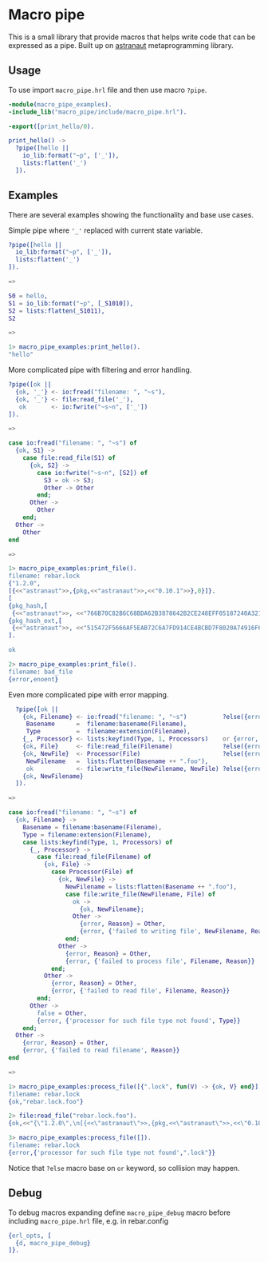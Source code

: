 # Macro pipe

This is a small library that provide macros that helps write code that can be expressed as a pipe.
Built up on [astranaut](https://github.com/slepher/astranaut) metaprogramming library.

## Usage

To use import `macro_pipe.hrl` file and then use macro `?pipe`.

```erlang
-module(macro_pipe_examples).
-include_lib("macro_pipe/include/macro_pipe.hrl").

-export([print_hello/0).

print_hello() ->
  ?pipe([hello ||
    io_lib:format("~p", ['_']),
    lists:flatten('_')
  ]).
```

## Examples

There are several examples showing the functionality and base use cases.

Simple pipe where `'_'` replaced with current state variable.
```erlang
?pipe([hello ||
  io_lib:format("~p", ['_']),
  lists:flatten('_')
]).

=>

S0 = hello,
S1 = io_lib:format("~p", [_S1010]),
S2 = lists:flatten(_S1011),
S2

=>

1> macro_pipe_examples:print_hello().
"hello"

```

More complicated pipe with filtering and error handling.

```erlang
?pipe([ok ||
  {ok, '_'} <- io:fread("filename: ", "~s"),
  {ok, '_'} <- file:read_file('_'),
   ok       <- io:fwrite("~s~n", ['_'])
]).

=>

case io:fread("filename: ", "~s") of
  {ok, S1} ->
    case file:read_file(S1) of
      {ok, S2} ->
        case io:fwrite("~s~n", [S2]) of
          S3 = ok -> S3;
          Other -> Other
        end;
      Other ->
        Other
    end;
  Other ->
    Other
end

=>

1> macro_pipe_examples:print_file().
filename: rebar.lock
{"1.2.0",
[{<<"astranaut">>,{pkg,<<"astranaut">>,<<"0.10.1">>},0}]}.
[
{pkg_hash,[
 {<<"astranaut">>, <<"766B70C82B6C68BDA62B3878642B2CE248EFF05187240A32105E41C68FD1390E">>}]},
{pkg_hash_ext,[
 {<<"astranaut">>, <<"515472F5666AF5EAB72C6A7FD914CE4BCBD7F8020A74916F616729008393FCFF">>}]}
].

ok

2> macro_pipe_examples:print_file().
filename: bad_file
{error,enoent}
```


Even more complicated pipe with error mapping.
```erlang
  ?pipe([ok ||
    {ok, Filename} <- io:fread("filename: ", "~s")          ?else({error, Reason}, {error, {'failed to read filename', Reason}}),
     Basename      =  filename:basename(Filename),
     Type          =  filename:extension(Filename),
    {_, Processor} <- lists:keyfind(Type, 1, Processors)    or {error, {'processor for such file type not found', Type}},
    {ok, File}     <- file:read_file(Filename)              ?else({error, Reason}, {error, {'failed to read file', Filename, Reason}}),
    {ok, NewFile}  <- Processor(File)                       ?else({error, Reason}, {error, {'failed to process file', Filename, Reason}}),
     NewFilename   =  lists:flatten(Basename ++ ".foo"),
     ok            <- file:write_file(NewFilename, NewFile) ?else({error, Reason}, {error, {'failed to writing file', NewFilename, Reason}}),
    {ok, NewFilename}
  ]).

=>

case io:fread("filename: ", "~s") of
  {ok, Filename} ->
    Basename = filename:basename(Filename),
    Type = filename:extension(Filename),
    case lists:keyfind(Type, 1, Processors) of
      {_, Processor} ->
        case file:read_file(Filename) of
          {ok, File} ->
            case Processor(File) of
              {ok, NewFile} ->
                NewFilename = lists:flatten(Basename ++ ".foo"),
                case file:write_file(NewFilename, File) of
                  ok ->
                    {ok, NewFilename};
                  Other ->
                    {error, Reason} = Other,
                    {error, {'failed to writing file', NewFilename, Reason}}
                end;
              Other ->
                {error, Reason} = Other,
                {error, {'failed to process file', Filename, Reason}}
            end;
          Other ->
            {error, Reason} = Other,
            {error, {'failed to read file', Filename, Reason}}
        end;
      Other ->
        false = Other,
        {error, {'processor for such file type not found', Type}}
    end;
  Other ->
    {error, Reason} = Other,
    {error, {'failed to read filename', Reason}}
end

=>

1> macro_pipe_examples:process_file([{".lock", fun(V) -> {ok, V} end}]).
filename: rebar.lock
{ok,"rebar.lock.foo"}

2> file:read_file("rebar.lock.foo").
{ok,<<"{\"1.2.0\",\n[{<<\"astranaut\">>,{pkg,<<\"astranaut\">>,<<\"0.10.1\">>},0}]}.\n[\n{pkg_hash,[\n {<<\"astranaut\">>, <<\"766"...>>}

3> macro_pipe_examples:process_file([]).
filename: rebar.lock
{error,{'processor for such file type not found',".lock"}}

```

Notice that `?else` macro base on `or` keyword, so collision may happen.

## Debug

To debug macros expanding define `macro_pipe_debug` macro before including `macro_pipe.hrl` file, e.g. in rebar.config

```erlang
{erl_opts, [
  {d, macro_pipe_debug}
]}.
```
